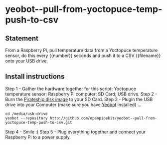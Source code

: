 # yeobot--pull-from-yoctopuce-temp-push-to-csv

## Statement
From a Raspberry Pi, pull temperature data from a Yoctopuce temperature sensor, do this every {{number}} seconds and push it to a CSV {{filename}} onto your USB drive.

## Install instructions

Step 1 - Gather the hardware together for this script: Yoctopuce temperature sensor; Raspberry Pi computer; SD Card; USB drive.
Step 2 - Burn the [Pirateship disk image](http://pirate.sh) to your SD Card.
Step 3 -  Plugin the USB drive into your Computer (make sure you have [Yeobot](https://github.com/openpipekit/yeobot-cli/tree/master#install) installed) ...
```
cd /media/usb-drive
yeobot --repository http://github.com/openpipekit/yeobot--pull-from-yoctopuce-temp-push-to-csv.git
```
Step 4 - Smile :)
Step 5 - Plug everything together and connect your Raspberry Pi to a power supply. 
